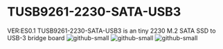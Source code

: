 # TUSB9261-2230-SATA-USB3
VER:ES0.1
TUSB9261-2230-SATA-USB3 is an tiny 2230 M.2 SATA SSD to USB-3 bridge board
![github-small](https://cdn.discordapp.com/attachments/857047152684564523/959693812828102696/unknown.png)
![github-small](https://cdn.discordapp.com/attachments/857047152684564523/959549369542135818/unknown.png)
![github-small](https://cdn.discordapp.com/attachments/857047152684564523/959550584204177488/unknown.png)
